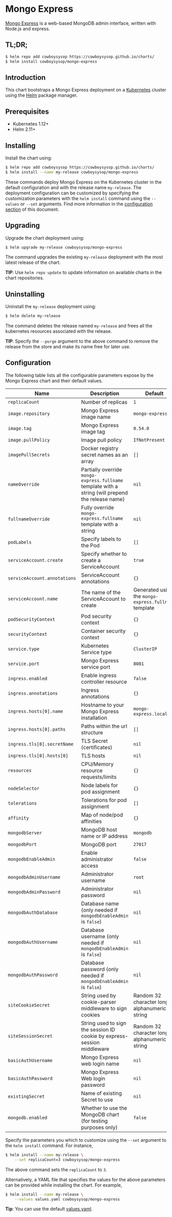 # Mongo Express

[Mongo Express](https://github.com/mongo-express/mongo-express) is a web-based MongoDB admin interface, written with Node.js and express.

## TL;DR;

```bash
$ helm repo add cowboysysop https://cowboysysop.github.io/charts/
$ helm install cowboysysop/mongo-express
```

## Introduction

This chart bootstraps a Mongo Express deployment on a [Kubernetes](http://kubernetes.io) cluster using the [Helm](https://helm.sh) package manager.

## Prerequisites

- Kubernetes 1.12+
- Helm 2.11+

## Installing

Install the chart using:

```bash
$ helm repo add cowboysysop https://cowboysysop.github.io/charts/
$ helm install --name my-release cowboysysop/mongo-express
```

These commands deploy Mongo Express on the Kubernetes cluster in the default configuration and with the release name `my-release`. The deployment configuration can be customized by specifying the customization parameters with the `helm install` command using the `--values` or `--set` arguments. Find more information in the [configuration section](#configuration) of this document.

## Upgrading

Upgrade the chart deployment using:

```bash
$ helm upgrade my-release cowboysysop/mongo-express
```

The command upgrades the existing `my-release` deployment with the most latest release of the chart.

**TIP**: Use `helm repo update` to update information on available charts in the chart repositories.

## Uninstalling

Uninstall the `my-release` deployment using:

```bash
$ helm delete my-release
```

The command deletes the release named `my-release` and frees all the kubernetes resources associated with the release.

**TIP**: Specify the `--purge` argument to the above command to remove the release from the store and make its name free for later use.

## Configuration

The following table lists all the configurable parameters expose by the Mongo Express chart and their default values.

| Name                         | Description                                                                                        | Default                                               |
|------------------------------|----------------------------------------------------------------------------------------------------|-------------------------------------------------------|
| `replicaCount`               | Number of replicas                                                                                 | `1`                                                   |
| `image.repository`           | Mongo Express image name                                                                           | `mongo-express`                                       |
| `image.tag`                  | Mongo Express image tag                                                                            | `0.54.0`                                              |
| `image.pullPolicy`           | Image pull policy                                                                                  | `IfNotPresent`                                        |
| `imagePullSecrets`           | Docker registry secret names as an array                                                           | `[]`                                                  |
| `nameOverride`               | Partially override `mongo-express.fullname` template with a string (will prepend the release name) | `nil`                                                 |
| `fullnameOverride`           | Fully override `mongo-express.fullname` template with a string                                     | `nil`                                                 |
| `podLabels`                  | Specify labels to the Pod                                                                           | `[]`                                                  |
| `serviceAccount.create`      | Specify whether to create a ServiceAccount                                                         | `true`                                                |
| `serviceAccount.annotations` | ServiceAccount annotations                                                                         | `{}`                                                  |
| `serviceAccount.name`        | The name of the ServiceAccount to create                                                           | Generated using the `mongo-express.fullname` template |
| `podSecurityContext`         | Pod security context                                                                               | `{}`                                                  |
| `securityContext`            | Container security context                                                                         | `{}`                                                  |
| `service.type`               | Kubernetes Service type                                                                            | `ClusterIP`                                           |
| `service.port`               | Mongo Express service port                                                                         | `8081`                                                |
| `ingress.enabled`            | Enable ingress controller resource                                                                 | `false`                                               |
| `ingress.annotations`        | Ingress annotations                                                                                | `{}`                                                  |
| `ingress.hosts[0].name`      | Hostname to your Mongo Express installation                                                        | `mongo-express.local`                                 |
| `ingress.hosts[0].paths`     | Paths within the url structure                                                                     | `[]`                                                  |
| `ingress.tls[0].secretName`  | TLS Secret (certificates)                                                                          | `nil`                                                 |
| `ingress.tls[0].hosts[0]`    | TLS hosts                                                                                          | `nil`                                                 |
| `resources`                  | CPU/Memory resource requests/limits                                                                | `{}`                                                  |
| `nodeSelector`               | Node labels for pod assignment                                                                     | `{}`                                                  |
| `tolerations`                | Tolerations for pod assignment                                                                     | `[]`                                                  |
| `affinity`                   | Map of node/pod affinities                                                                         | `{}`                                                  |
| `mongodbServer`              | MongoDB host name or IP address                                                                    | `mongodb`                                             |
| `mongodbPort`                | MongoDB port                                                                                       | `27017`                                               |
| `mongodbEnableAdmin`         | Enable administrator access                                                                        | `false`                                               |
| `mongodbAdminUsername`       | Administrator username                                                                             | `root`                                                |
| `mongodbAdminPassword`       | Administrator password                                                                             | `nil`                                                 |
| `mongodbAuthDatabase`        | Database name (only needed if `mongodbEnableAdmin` is `false`)                                     | `nil`                                                 |
| `mongodbAuthUsername`        | Database username (only needed if `mongodbEnableAdmin` is `false`)                                 | `nil`                                                 |
| `mongodbAuthPassword`        | Database password (only needed if `mongodbEnableAdmin` is `false`)                                 | `nil`                                                 |
| `siteCookieSecret`           | String used by cookie-parser middleware to sign cookies                                            | Random 32 character long alphanumeric string          |
| `siteSessionSecret`          | String used to sign the session ID cookie by express-session middleware                            | Random 32 character long alphanumeric string          |
| `basicAuthUsername`          | Mongo Express web login name                                                                       | `nil`                                                 |
| `basicAuthPassword`          | Mongo Express Web login password                                                                   | `nil`                                                 |
| `existingSecret`             | Name of existing Secret to use                                                                     | `nil`                                                 |
| `mongodb.enabled`            | Whether to use the MongoDB chart (for testing purposes only)                                       | `false`                                               |

Specify the parameters you which to customize using the `--set` argument to the `helm install` command. For instance,

```bash
$ helm install --name my-release \
    --set replicaCount=3 cowboysysop/mongo-express
```

The above command sets the `replicaCount` to `3`.

Alternatively, a YAML file that specifies the values for the above parameters can be provided while installing the chart. For example,

```bash
$ helm install --name my-release \
    --values values.yaml cowboysysop/mongo-express
```

**Tip**: You can use the default [values.yaml](values.yaml).
